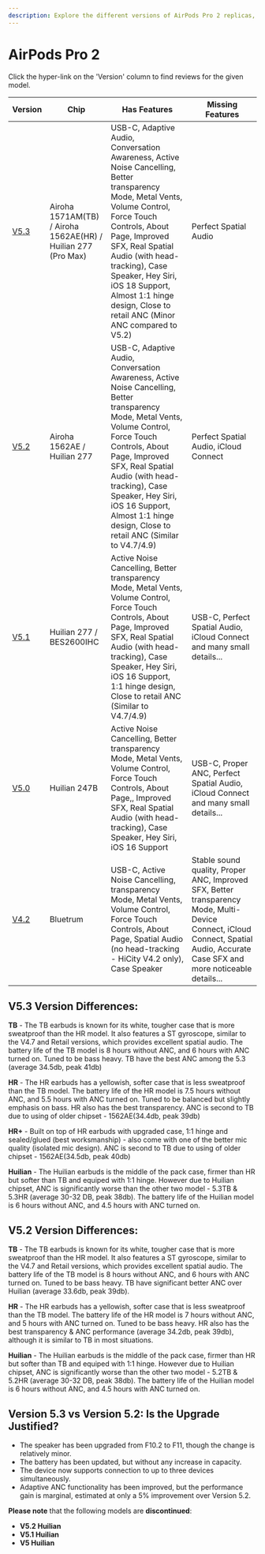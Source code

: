 ```yaml
---
description: Explore the different versions of AirPods Pro 2 replicas, including their chip, features, and missing features. Click on the version hyperlinks to find reviews for each model.
---
```


# AirPods Pro 2

Click the hyper-link on the 'Version' column to find reviews for the given model.

| Version                                                              | Chip                        | Has Features                                                                                                                                                                                                                                                                                                                              | Missing Features                                                                                                                                                                |
|----------------------------------------------------------------------|-----------------------------|-------------------------------------------------------------------------------------------------------------------------------------------------------------------------------------------------------------------------------------------------------------------------------------------------------------------------------------------|---------------------------------------------------------------------------------------------------------------------------------------------------------------------------------|
| [V5.3](https://www.reddit.com/r/AirReps/search?q=v5.3&restrict_sr=1) | Airoha 1571AM(TB) / Airoha 1562AE(HR) / Huilian 277 (Pro Max)              | USB-C, Adaptive Audio, Conversation Awareness, Active Noise Cancelling, Better transparency Mode, Metal Vents, Volume Control, Force Touch Controls, About Page, Improved SFX, Real Spatial Audio (with head-tracking), Case Speaker, Hey Siri, iOS 18 Support, Almost 1:1 hinge design, Close to retail ANC (Minor ANC compared to V5.2) | Perfect Spatial Audio                                                                                                                                           |
| [V5.2](https://www.reddit.com/r/AirReps/search?q=v5.2&restrict_sr=1) | Airoha 1562AE / Huilian 277 | USB-C, Adaptive Audio, Conversation Awareness, Active Noise Cancelling, Better transparency Mode, Metal Vents, Volume Control, Force Touch Controls, About Page, Improved SFX, Real Spatial Audio (with head-tracking), Case Speaker, Hey Siri, iOS 16 Support, Almost 1:1 hinge design, Close to retail ANC (Similar to V4.7/4.9)        | Perfect Spatial Audio, iCloud Connect                                                                                                                                           |
| [V5.1](https://www.reddit.com/r/AirReps/search?q=v5.1&restrict_sr=1) | Huilian 277 / BES2600IHC    | Active Noise Cancelling, Better transparency Mode, Metal Vents, Volume Control, Force Touch Controls, About Page, Improved SFX, Real Spatial Audio (with head-tracking), Case Speaker, Hey Siri, iOS 16 Support, 1:1 hinge design, Close to retail ANC (Similar to V4.7/4.9)                                                              | USB-C, Perfect Spatial Audio, iCloud Connect and many small details...                                                                                                          |
| [V5.0](https://www.reddit.com/r/AirReps/search?q=v5.0&restrict_sr=1) | Huilian 247B                | Active Noise Cancelling, Better transparency Mode, Metal Vents, Volume Control, Force Touch Controls, About Page,, Improved SFX, Real Spatial Audio (with head-tracking), Case Speaker, Hey Siri, iOS 16 Support                                                                                                                          | USB-C, Proper ANC, Perfect Spatial Audio, iCloud Connect and many small details...                                                                                              |
| [V4.2](https://www.reddit.com/r/AirReps/search?q=v4.2&restrict_sr=1) | Bluetrum                    | USB-C, Active Noise Cancelling, transparency Mode, Metal Vents, Volume Control, Force Touch Controls, About Page, Spatial Audio (no head-tracking - HiCity V4.2 only), Case Speaker                                                                                                                                                       | Stable sound quality, Proper ANC, Improved SFX, Better transparency Mode, Multi-Device Connect, iCloud Connect, Spatial Audio, Accurate Case SFX and more noticeable details... |

## V5.3 Version Differences:

**TB** - The TB earbuds is known for its white, tougher case that is more sweatproof than the HR model. It also features a ST gyroscope, similar to the V4.7 and Retail versions, which provides excellent spatial audio. The battery life of the TB model is 8 hours without ANC, and 6 hours with ANC turned on. Tuned to be bass heavy. TB have the best ANC among the 5.3 (average 34.5db, peak 41db)

**HR** - The HR earbuds has a yellowish, softer case that is less sweatproof than the TB model.  The battery life of the HR model is 7.5 hours without ANC, and 5.5 hours with ANC turned on. Tuned to be balanced but slightly emphasis on bass. HR also has the best transparency. ANC is second to TB due to using of older chipset - 1562AE(34.4db, peak 39db)

**HR+** - Built on  top of HR earbuds with upgraded case, 1:1 hinge and sealed/glued (best worksmanship) - also come with one of the better mic quality (isolated mic design). ANC is second to TB due to using of older chipset - 1562AE(34.5db, peak 40db)

**Huilian** - The Huilian earbuds is the middle of the pack case, firmer than HR but softer than TB and equiped with 1:1 hinge. However due to Huilian chipset, ANC is significantly worse than the other two model - 5.3TB & 5.3HR (average 30-32 DB, peak 38db). The battery life of the Huilian model is 6 hours without ANC, and 4.5 hours with ANC turned on.


## V5.2 Version Differences:

**TB** - The TB earbuds is known for its white, tougher case that is more sweatproof than the HR model. It also features a ST gyroscope, similar to the V4.7 and Retail versions, which provides excellent spatial audio. The battery life of the TB model is 8 hours without ANC, and 6 hours with ANC turned on. Tuned to be bass heavy. TB have significant better ANC over Huilian (average 33.6db, peak 39db).

**HR** - The HR earbuds has a yellowish, softer case that is less sweatproof than the TB model.  The battery life of the HR model is 7 hours without ANC, and 5 hours with ANC turned on. Tuned to be bass heavy. HR also has the best transparency & ANC performance (average 34.2db, peak 39db), although it is similar to TB in most situations. 

**Huilian** - The Huilian earbuds is the middle of the pack case, firmer than HR but softer than TB and equiped with 1:1 hinge. However due to Huilian chipset, ANC is significantly worse than the other two model - 5.2TB & 5.2HR (average 30-32 DB, peak 38db). The battery life of the Huilian model is 6 hours without ANC, and 4.5 hours with ANC turned on.


## Version 5.3 vs Version 5.2: Is the Upgrade Justified?

- The speaker has been upgraded from F10.2 to F11, though the change is relatively minor.
- The battery has been updated, but without any increase in capacity.
- The device now supports connection to up to three devices simultaneously.
- Adaptive ANC functionality has been improved, but the performance gain is marginal, estimated at only a 5% improvement over Version 5.2.

**Please note** that the following models are **discontinued**:

- **V5.2 Huilian**
- **V5.1 Huilian**
- **V5 Huilian**

